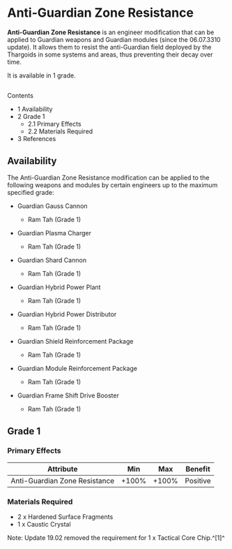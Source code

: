 # Anti-Guardian Zone Resistance
**Anti-Guardian Zone Resistance** is an engineer modification that can be applied to Guardian weapons and Guardian modules (since the 06.07.3310 update). It allows them to resist the anti-Guardian field deployed by the Thargoids in some systems and areas, thus preventing their decay over time.

It is available in 1 grade.

## 

Contents

- 1 Availability
- 2 Grade 1
    - 2.1 Primary Effects
    - 2.2 Materials Required
- 3 References

## Availability

The Anti-Guardian Zone Resistance modification can be applied to the following weapons and modules by certain engineers up to the maximum specified grade:

- Guardian Gauss Cannon
    - Ram Tah (Grade 1)

- Guardian Plasma Charger
    - Ram Tah (Grade 1)
- Guardian Shard Cannon
    - Ram Tah (Grade 1)
- Guardian Hybrid Power Plant
    - Ram Tah (Grade 1)
- Guardian Hybrid Power Distributor
    - Ram Tah (Grade 1)
- Guardian Shield Reinforcement Package
    - Ram Tah (Grade 1)
- Guardian Module Reinforcement Package
    - Ram Tah (Grade 1)
- Guardian Frame Shift Drive Booster
    - Ram Tah (Grade 1)

## Grade 1

### Primary Effects

| Attribute | Min | Max | Benefit |
| --- | --- | --- | --- |
| Anti-Guardian Zone Resistance | +100% | +100% | Positive |

### Materials Required

- 2 x Hardened Surface Fragments
- 1 x Caustic Crystal

Note: Update 19.02 removed the requirement for 1 x Tactical Core Chip.^[1]^